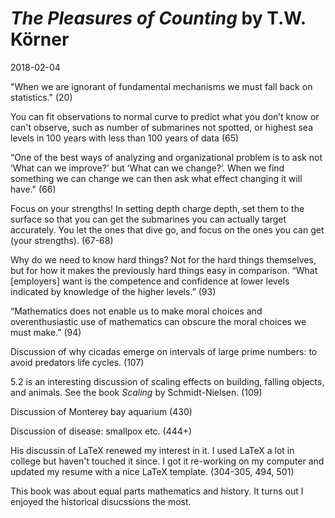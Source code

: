 # *The Pleasures of Counting* by T.W. Körner
2018-02-04

"When we are ignorant of fundamental mechanisms we must fall back on statistics." (20)

You can fit observations to normal curve to predict what you don’t know or can't observe, such as number of submarines not spotted, or highest sea levels in 100 years with less than 100 years of data (65)

“One of the best ways of analyzing and organizational problem is to ask not ‘What can we improve?’ but ‘What can we change?’. When we find something we can change we can then ask what effect changing it will have." (66)

Focus on your strengths! In setting depth charge depth, set them to the surface so that you can get the submarines you can actually target accurately. You let the ones that dive go, and focus on the ones you can get (your strengths). (67-68)

Why do we need to know hard things? Not for the hard things themselves, but for how it makes the previously hard things easy in comparison. “What [employers] want is the competence and confidence at lower levels indicated by knowledge of the higher levels.” (93)

“Mathematics does not enable us to make moral choices and overenthusiastic use of mathematics can obscure the moral choices we must make.” (94) 

Discussion of why cicadas emerge on intervals of large prime numbers: to avoid predators life cycles. (107)

5.2 is an interesting discussion of scaling effects on building, falling objects, and animals. See the book *Scaling* by Schmidt-Nielsen. (109)

Discussion of Monterey bay aquarium (430)

Discussion of disease: smallpox etc. (444+)

His discussin of LaTeX renewed my interest in it. I used LaTeX a lot in college but haven't touched it since. I got it re-working on my computer and updated my resume with a nice LaTeX template. (304-305, 494, 501)

This book was about equal parts mathematics and history. It turns out I enjoyed the historical disucssions the most.